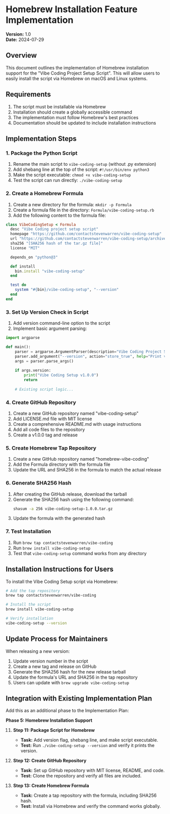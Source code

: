 # Homebrew Installation Feature Implementation

**Version:** 1.0  
**Date:** 2024-07-29

## Overview

This document outlines the implementation of Homebrew installation support for the "Vibe Coding Project Setup Script". This will allow users to easily install the script via Homebrew on macOS and Linux systems.

## Requirements

1. The script must be installable via Homebrew
2. Installation should create a globally accessible command
3. The implementation must follow Homebrew's best practices
4. Documentation should be updated to include installation instructions

## Implementation Steps

### 1. Package the Python Script

1. Rename the main script to `vibe-coding-setup` (without .py extension)
2. Add shebang line at the top of the script: `#!/usr/bin/env python3`
3. Make the script executable: `chmod +x vibe-coding-setup`
4. Test the script can run directly: `./vibe-coding-setup`

### 2. Create a Homebrew Formula

1. Create a new directory for the formula: `mkdir -p Formula`
2. Create a formula file in the directory: `Formula/vibe-coding-setup.rb`
3. Add the following content to the formula file:

```ruby
class VibeCodingSetup < Formula
  desc "Vibe Coding project setup script"
  homepage "https://github.com/contactstevenwarren/vibe-coding-setup"
  url "https://github.com/contactstevenwarren/vibe-coding-setup/archive/refs/tags/v1.0.0.tar.gz"
  sha256 "[SHA256 hash of the tar.gz file]"
  license "MIT"

  depends_on "python@3"

  def install
    bin.install "vibe-coding-setup"
  end

  test do
    system "#{bin}/vibe-coding-setup", "--version"
  end
end
```

### 3. Set Up Version Check in Script

1. Add version command-line option to the script
2. Implement basic argument parsing:

```python
import argparse

def main():
    parser = argparse.ArgumentParser(description="Vibe Coding Project Setup Script")
    parser.add_argument("--version", action="store_true", help="Print version information")
    args = parser.parse_args()
    
    if args.version:
        print("Vibe Coding Setup v1.0.0")
        return
    
    # Existing script logic...
```

### 4. Create GitHub Repository

1. Create a new GitHub repository named "vibe-coding-setup"
2. Add LICENSE.md file with MIT license
3. Create a comprehensive README.md with usage instructions
4. Add all code files to the repository
5. Create a v1.0.0 tag and release

### 5. Create Homebrew Tap Repository

1. Create a new GitHub repository named "homebrew-vibe-coding"
2. Add the Formula directory with the formula file
3. Update the URL and SHA256 in the formula to match the actual release

### 6. Generate SHA256 Hash

1. After creating the GitHub release, download the tarball
2. Generate the SHA256 hash using the following command:
   ```bash
   shasum -a 256 vibe-coding-setup-1.0.0.tar.gz
   ```
3. Update the formula with the generated hash

### 7. Test Installation

1. Run `brew tap contactstevenwarren/vibe-coding`
2. Run `brew install vibe-coding-setup`
3. Test that `vibe-coding-setup` command works from any directory

## Installation Instructions for Users

To install the Vibe Coding Setup script via Homebrew:

```bash
# Add the tap repository
brew tap contactstevenwarren/vibe-coding

# Install the script
brew install vibe-coding-setup

# Verify installation
vibe-coding-setup --version
```

## Update Process for Maintainers

When releasing a new version:

1. Update version number in the script
2. Create a new tag and release on GitHub
3. Generate the SHA256 hash for the new release tarball
4. Update the formula's URL and SHA256 in the tap repository
5. Users can update with `brew upgrade vibe-coding-setup`

## Integration with Existing Implementation Plan

Add this as an additional phase to the Implementation Plan:

**Phase 5: Homebrew Installation Support**

11. **Step 11: Package Script for Homebrew**
    * **Task:** Add version flag, shebang line, and make script executable.
    * **Test:** Run `./vibe-coding-setup --version` and verify it prints the version.

12. **Step 12: Create GitHub Repository**
    * **Task:** Set up GitHub repository with MIT license, README, and code.
    * **Test:** Clone the repository and verify all files are included.

13. **Step 13: Create Homebrew Formula**
    * **Task:** Create a tap repository with the formula, including SHA256 hash.
    * **Test:** Install via Homebrew and verify the command works globally. 